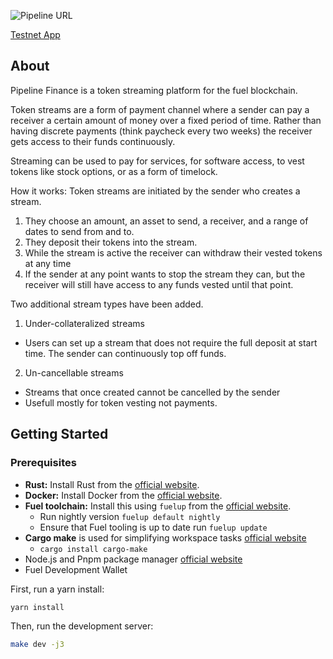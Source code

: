 ![Pipeline URL](https://www.pipeline.finance/title_logo.svg)

[Testnet App](pipeline.finance)

## About

Pipeline Finance is a token streaming platform for the fuel blockchain.

Token streams are a form of payment channel where a sender can pay a receiver a certain amount of money over a fixed period of time. Rather than having discrete payments (think paycheck every two weeks) the receiver gets access to their funds continuously.

Streaming can be used to pay for services, for software access, to vest tokens like stock options, or as a form of timelock.

How it works:
Token streams are initiated by the sender who creates a stream.

1. They choose an amount, an asset to send, a receiver, and a range of dates to send from and to.
2. They deposit their tokens into the stream.
3. While the stream is active the receiver can withdraw their vested tokens at any time
4. If the sender at any point wants to stop the stream they can, but the receiver will still have access to any funds vested until that point.

Two additional stream types have been added.

1. Under-collateralized streams

- Users can set up a stream that does not require the full deposit at start time. The sender can continuously top off funds.

2. Un-cancellable streams

- Streams that once created cannot be cancelled by the sender
- Usefull mostly for token vesting not payments.

## Getting Started

### Prerequisites

- **Rust:** Install Rust from the [official website](https://www.rust-lang.org/tools/install).
- **Docker:** Install Docker from the [official website](https://docs.docker.com/get-docker/).
- **Fuel toolchain:** Install this using `fuelup` from the [official website](https://docs.fuel.network/docs/intro/quickstart-contract/).
  - Run nightly version `fuelup default nightly`
  - Ensure that Fuel tooling is up to date run `fuelup update`
- **Cargo make** is used for simplifying workspace tasks [official website](https://sagiegurari.github.io/cargo-make/)
  - `cargo install cargo-make`
- Node.js and Pnpm package manager [official website](https://pnpm.io)
- Fuel Development Wallet

First, run a yarn install:

```bash
yarn install
```

Then, run the development server:

```bash
make dev -j3
```
